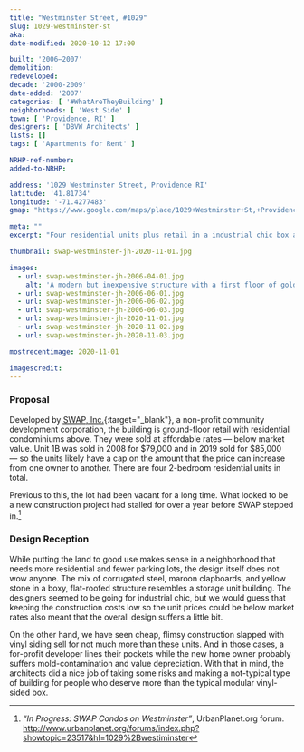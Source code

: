 ```yaml
---
title: "Westminster Street, #1029"
slug: 1029-westminster-st
aka: 
date-modified: 2020-10-12 17:00

built: '2006–2007'
demolition: 
redeveloped: 
decade: '2000-2009'
date-added: '2007'
categories: [ '#WhatAreTheyBuilding' ]
neighborhoods: [ 'West Side' ]
town: [ 'Providence, RI' ]
designers: [ 'DBVW Architects' ]
lists: []
tags: [ 'Apartments for Rent' ]

NRHP-ref-number:
added-to-NRHP:

address: '1029 Westminster Street, Providence RI'
latitude: '41.81734'
longitude: '-71.4277483'
gmap: "https://www.google.com/maps/place/1029+Westminster+St,+Providence,+RI+02903/@41.81734,-71.4277483,17z/data=!3m1!4b1!4m5!3m4!1s0x89e4457421fa911f:0x3d6d897e7f27fa1e!8m2!3d41.81734!4d-71.4255596"

meta: ""
excerpt: "Four residential units plus retail in a industrial chic box added density to the West Side in 2007."

thumbnail: swap-westminster-jh-2020-11-01.jpg

images:
  - url: swap-westminster-jh-2006-04-01.jpg
    alt: 'A modern but inexpensive structure with a first floor of golden brick and upper floors sheathed in dark red cement fiberboard. Steel industrial details act as awnings over the main windows with other small industrial details around the entrances.'
  - url: swap-westminster-jh-2006-06-01.jpg
  - url: swap-westminster-jh-2006-06-02.jpg
  - url: swap-westminster-jh-2006-06-03.jpg
  - url: swap-westminster-jh-2020-11-01.jpg
  - url: swap-westminster-jh-2020-11-02.jpg
  - url: swap-westminster-jh-2020-11-03.jpg

mostrecentimage: 2020-11-01

imagescredit: 
---
```


### Proposal

Developed by [<abbr title="Stop Wasting Abandoned Property">SWAP, Inc.</abbr>](//swapinc.org){:target="_blank"}, a non-profit community development corporation, the building is ground-floor retail with residential condominiums above. They were sold at affordable rates — below market value. Unit 1B was sold in 2008 for $79,000 and in 2019 sold for $85,000 — so the units likely have a cap on the amount that the price can increase from one owner to another. There are four 2-bedroom residential units in total. 

Previous to this, the lot had been vacant for a long time. What looked to be a new construction project had stalled for over a year before SWAP stepped in.[^1]

[^1]:  _“In Progress: SWAP Condos on Westminster”_, UrbanPlanet.org forum. http://www.urbanplanet.org/forums/index.php?showtopic=23517&hl=1029%2Bwestiminster


### Design Reception

While putting the land to good use makes sense in a neighborhood that needs more residential and fewer parking lots, the design itself does not wow anyone. The mix of corrugated steel, maroon clapboards, and yellow stone in a boxy, flat-roofed structure resembles a storage unit building. The designers seemed to be going for industrial chic, but we would guess that keeping the construction costs low so the unit prices could be below market rates also meant that the overall design suffers a little bit. 

On the other hand, we have seen cheap, flimsy construction slapped with vinyl siding sell for not much more than these units. And in those cases, a for-profit developer lines their pockets while the new home owner probably suffers mold-contamination and value depreciation. With that in mind, the architects did a nice job of taking some risks and making a not-typical type of building for people who deserve more than the typical modular vinyl-sided box.
